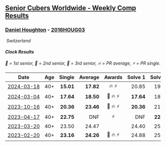 <style>table {white-space: nowrap;}</style>
<link rel="stylesheet" type="text/css" href="/scw-comp/css/flags.css" />

## [Senior Cubers Worldwide - Weekly Comp Results](/scw-comp/results/)
### [Daniel Houghton](README.md) - [2016HOUG03](https://www.worldcubeassociation.org/persons/2016HOUG03?event=clock)

<i class="flag flag-CH" />&nbsp;Switzerland

#### Clock Results

<span style="white-space: nowrap;">🥇 = 1st senior</span>, <span style="white-space: nowrap;">🥈 = 2nd senior</span>, <span style="white-space: nowrap;">🥉 = 3rd senior</span>, <span style="white-space: nowrap;">🔥 = PR average</span>, <span style="white-space: nowrap;">⚡ = PR single</span>.

| Date | Age | Single | Average | Awards | Solve 1 | Solve 2 | Solve 3 | Solve 4 | Solve 5 | Video |
| :--: | :--: | --: | --: | :--: | --: | --: | --: | --: | --: | :-- |
| [2024-03-18](../../results/2024-03-18/clock.md) | 40+ | **15.01** | **17.82** | 🔥 ⚡ | 20.85 | 19.05 | 17.50 | **15.01** | 16.91 | [Desktop](https://www.facebook.com/events/424084876660275/permalink/431793925889370) / [Mobile](https://m.facebook.com/events/424084876660275?view=permalink&id=431793925889370) |
| [2024-03-04](../../results/2024-03-04/clock.md) | 40+ | **17.64** | **18.50** | 🥉 🔥 ⚡ | **17.64** | 18.33 | 18.00 | 20.10 | 19.17 | [Desktop](https://www.facebook.com/events/424128753424901/permalink/430588736112236) / [Mobile](https://m.facebook.com/events/424128753424901?view=permalink&id=430588736112236) |
| [2023-10-16](../../results/2023-10-16/clock.md) | 40+ | **20.36** | **23.46** | 🥈 🔥 ⚡ | **20.36** | 21.57 | 30.34 | 24.08 | 24.72 | [Desktop](https://www.facebook.com/events/1393317244902153/permalink/1399784787588732) / [Mobile](https://m.facebook.com/events/1393317244902153?view=permalink&id=1399784787588732) |
| [2023-04-17](../../results/2023-04-17/clock.md) | 40+ | **22.75** | DNF | ⚡ | DNF | **22.75** | DNF | 31.24 | 24.44 | [Desktop](https://www.facebook.com/events/238970528738328/permalink/246934007941980) / [Mobile](https://m.facebook.com/events/238970528738328?view=permalink&id=246934007941980) |
| [2023-03-20](../../results/2023-03-20/clock.md) | 40+ | 23.50 | 24.47 |  | 24.40 | 25.15 | 28.33 | 23.87 | 23.50 | [Desktop](https://www.facebook.com/events/171663595723883/permalink/176301228593453) / [Mobile](https://m.facebook.com/events/171663595723883?view=permalink&id=176301228593453) |
| [2023-02-20](../../results/2023-02-20/clock.md) | 40+ | **23.16** | **24.26** | 🥉 🔥 ⚡ | 24.88 | 25.60 | **23.16** | 23.69 | 24.22 | [Desktop](https://www.facebook.com/events/902902514362571/permalink/908312720488217) / [Mobile](https://m.facebook.com/events/902902514362571?view=permalink&id=908312720488217) |


<!-- Global site tag (gtag.js) - Google Analytics -->
<script async src="https://www.googletagmanager.com/gtag/js?id=UA-86348435-3"></script>
<script>window.dataLayer = window.dataLayer || []; function gtag() {dataLayer.push(arguments);} gtag('js', new Date()); gtag('config', 'UA-86348435-3');</script>

